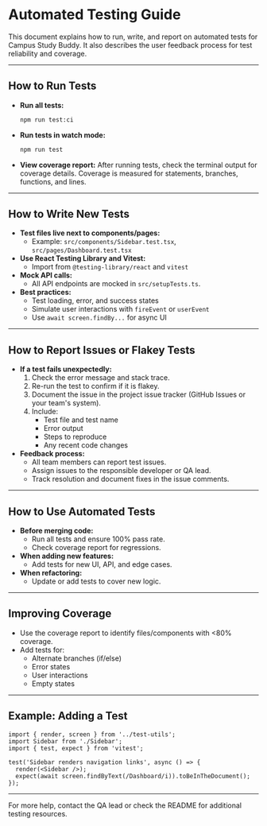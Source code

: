 # Automated Testing Guide

This document explains how to run, write, and report on automated tests for Campus Study Buddy. It also describes the user feedback process for test reliability and coverage.

---

## How to Run Tests

- **Run all tests:**
  ```bash
  npm run test:ci
  ```
- **Run tests in watch mode:**
  ```bash
  npm run test
  ```
- **View coverage report:**
  After running tests, check the terminal output for coverage details. Coverage is measured for statements, branches, functions, and lines.

---

## How to Write New Tests

- **Test files live next to components/pages:**
  - Example: `src/components/Sidebar.test.tsx`, `src/pages/Dashboard.test.tsx`
- **Use React Testing Library and Vitest:**
  - Import from `@testing-library/react` and `vitest`
- **Mock API calls:**
  - All API endpoints are mocked in `src/setupTests.ts`.
- **Best practices:**
  - Test loading, error, and success states
  - Simulate user interactions with `fireEvent` or `userEvent`
  - Use `await screen.findBy...` for async UI

---

## How to Report Issues or Flakey Tests

- **If a test fails unexpectedly:**
  1. Check the error message and stack trace.
  2. Re-run the test to confirm if it is flakey.
  3. Document the issue in the project issue tracker (GitHub Issues or your team's system).
  4. Include:
     - Test file and test name
     - Error output
     - Steps to reproduce
     - Any recent code changes
- **Feedback process:**
  - All team members can report test issues.
  - Assign issues to the responsible developer or QA lead.
  - Track resolution and document fixes in the issue comments.

---

## How to Use Automated Tests

- **Before merging code:**
  - Run all tests and ensure 100% pass rate.
  - Check coverage report for regressions.
- **When adding new features:**
  - Add tests for new UI, API, and edge cases.
- **When refactoring:**
  - Update or add tests to cover new logic.

---

## Improving Coverage

- Use the coverage report to identify files/components with <80% coverage.
- Add tests for:
  - Alternate branches (if/else)
  - Error states
  - User interactions
  - Empty states

---

## Example: Adding a Test

```tsx
import { render, screen } from '../test-utils';
import Sidebar from './Sidebar';
import { test, expect } from 'vitest';

test('Sidebar renders navigation links', async () => {
  render(<Sidebar />);
  expect(await screen.findByText(/Dashboard/i)).toBeInTheDocument();
});
```

---

For more help, contact the QA lead or check the README for additional testing resources.
